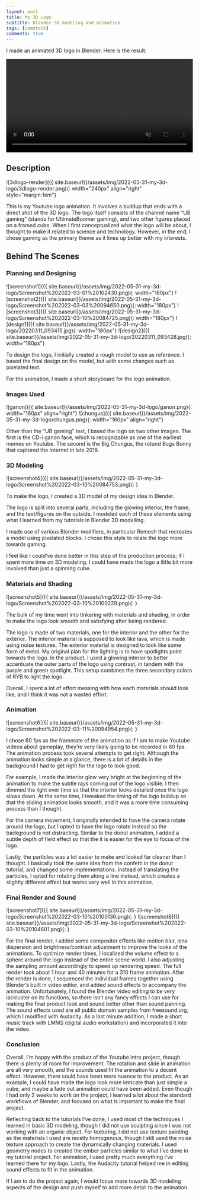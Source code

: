 ```yaml
---
layout: post
title: My 3D Logo
subtitle: Blender 3D modeling and animation
tags: [commtech]
comments: true
---
```


I made an animated 3D logo in Blender. Here is the result.

<!-- <iframe src="https://drive.google.com/file/d/1qbb24RNhckAcShMIybePA6ifjNpxzEg1/preview" width="640" height="480" allow="autoplay"></iframe> -->
<video width="100%" muted autoplay controls loop>
    <source src="{{ site.baseurl}}/assets/img/2022-05-31-my-3d-logo/render.mp4" type="video/mp4">
</video>

## Description

![3dlogo-render]({{ site.baseurl}}/assets/img/2022-05-31-my-3d-logo/3dlogo-render.png){: width="240px" align="right" style="margin:1em"}

This is my Youtube logo animation. It involves a buildup that ends with a direct shot of the 3D logo. The logo itself consists of the channel name “UB gaming” (stands for UltimateBoomer gaming), and two other figures placed on a framed cube. When I first conceptualized what the logo will be about, I thought to make it related to science and technology. However, in the end, I chose gaming as the primary theme as it lines up better with my interests.

## Behind The Scenes

### Planning and Designing

![screenshot1]({{ site.baseurl}}/assets/img/2022-05-31-my-3d-logo/Screenshot%202022-03-01%20102430.png){: width="180px"}
![screenshot2]({{ site.baseurl}}/assets/img/2022-05-31-my-3d-logo/Screenshot%202022-03-03%20094650.png){: width="180px"}
![screenshot3]({{ site.baseurl}}/assets/img/2022-05-31-my-3d-logo/Screenshot%202022-03-10%20084725.png){: width="180px"}
![design1]({{ site.baseurl}}/assets/img/2022-05-31-my-3d-logo/20220311_093415.jpg){: width="180px"}
![design2]({{ site.baseurl}}/assets/img/2022-05-31-my-3d-logo/20220311_093428.jpg){: width="180px"}

To design the logo, I initially created a rough model to use as reference. I based the final design on the model, but with some changes such as pixelated text.

For the animation, I made a short storyboard for the logo animation.

### Images Used

![ganon]({{ site.baseurl}}/assets/img/2022-05-31-my-3d-logo/ganon.png){: width="160px" align="right"}
![chungus]({{ site.baseurl}}/assets/img/2022-05-31-my-3d-logo/chungus.png){: width="160px" align="right"}

Other than the “UB gaming” text, I based the logo on two other images. The first is the CD-i ganon face, which is recognizable as one of the earliest memes on Youtube. The second is the Big Chungus, the rotund Bugs Bunny that captured the internet in late 2018. 

### 3D Modeling

![screenshot4]({{ site.baseurl}}/assets/img/2022-05-31-my-3d-logo/Screenshot%202022-03-10%20084753.png){: }

To make the logo, I created a 3D model of my design idea in Blender.

The logo is split into several parts, including the glowing interior, the frame, and the text/figures on the outside. I modeled each of these elements using what I learned from my tutorials in Blender 3D modelling. 

I made use of various Blender modifiers, in particular Remesh that recreates a model using pixelated blocks. I chose this style to relate the logo more towards gaming.

I feel like I could’ve done better in this step of the production process; if I spent more time on 3D modeling, I could have made the logo a little bit more involved than just a spinning cube.

### Materials and Shading

![screenshot5]({{ site.baseurl}}/assets/img/2022-05-31-my-3d-logo/Screenshot%202022-03-10%20100229.png){: }

The bulk of my time went into tinkering with materials and shading, in order to make the logo look smooth and satisfying after being rendered.

The logo is made of two materials, one for the interior and the other for the exterior. The interior material is supposed to look like lava, which is made using noise textures. The exterior material is designed to look like some form of metal. My original plan for the lighting is to have spotlights point towards the logo. In the product, I used a glowing interior to better accentuate the outer parts of the logo using contrast, in tandem with the purple and green spotlight. This setup combines the three secondary colors of RYB to light the logo.

Overall, I spent a lot of effort messing with how each materials should look like, and I think it was not a wasted effort.

### Animation

![screenshot6]({{ site.baseurl}}/assets/img/2022-05-31-my-3d-logo/Screenshot%202022-03-11%20094954.png){: }

I chose 60 fps as the framerate of the animation as if I am to make Youtube videos about gameplay, they’re very likely going to be recorded in 60 fps. The animation process took several attempts to get right. Although the animation looks simple at a glance, there is a lot of details in the background I had to get right for the logo to look good.

For example, I made the interior glow very bright at the beginning of the animation to make the subtle rays coming out of the logo visible. I then dimmed the light over time so that the interior looks detailed once the logo slows down. At the same time, I tweaked the timing of the logo buildup so that the sliding animation looks smooth, and it was a more time consuming process than I thought.

For the camera movement, I originally intended to have the camera rotate around the logo, but I opted to have the logo rotate instead so the background is not distracting. Similar to the donut animation, I added a subtle depth of field effect so that the it is easier for the eye to focus of the logo.

Lastly, the particles was a lot easier to make and looked far cleaner than I thought. I basically took the same idea from the confetti in the donut tutorial, and changed some implementations. Instead of translating the particles, I opted for rotating them along a line instead, which creates a slightly different effect but works very well in this animation.


### Final Render and Sound

![screenshot7]({{ site.baseurl}}/assets/img/2022-05-31-my-3d-logo/Screenshot%202022-03-10%20100136.png){: }
![screenshot8]({{ site.baseurl}}/assets/img/2022-05-31-my-3d-logo/Screenshot%202022-03-10%20104601.png){: }

For the final render, I added some compositor effects like motion blur, lens dispersion and brightness/contrast adjustment to improve the looks of the animations. To optimize render times, I localized the volume effect to a sphere around the logo instead of the entire scene world. I also adjusting the sampling amount accordingly to speed up rendering speed. The full render took about 1 hour and 40 minutes for a 310 frame animation.
After the render is done, I sequenced the individual frames together using Blender’s built in video editor, and added sound effects to accompany the animation. Unfortunately, I found the Blender video editing to be very lackluster on its functions, so there isn’t any fancy effects I can use for making the final product look and sound better other than sound panning. The sound effects used are all public domain samples from freesound.org, which I modified with Audacity. As a last minute addition, I made a short music track with LMMS (digital audio workstation) and incorporated it into the video. 


### Conclusion

Overall, I’m happy with the product of the Youtube intro project, though there is plenty of room for improvement. The rotation and slide in animation are all very smooth, and the sounds used fit the animation to a decent effect. However, there could have been more nuance to the product. As an example, I could have made the logo look more intricate than just simple a cube, and maybe a fade out animation could have been added. Even though I had only 2 weeks to work on the project, I learned a lot about the standard workflows of Blender, and focused on what is important to make the final project.

Reflecting back to the tutorials I’ve done, I used most of the techniques I learned in basic 3D modeling, though I did not use sculpting since I was not working with an organic object. For texturing, I did not use texture painting as the materials I used are mostly homogenous, though I still used the noise texture approach to create the dynamically changing  materials. I used geometry nodes to created the ember particles similar to what I’ve done in my tutorial project. For animation, I used pretty much everything I’ve learned there for my logo. Lastly, the Audacity tutorial helped me in editing sound effects to fit in the animation.

If I am to do the project again, I would focus more towards 3D modeling aspects of the design and push myself to add more detail to the animation.
